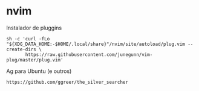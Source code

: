 # nvim

Instalador de pluggins
```
sh -c 'curl -fLo "${XDG_DATA_HOME:-$HOME/.local/share}"/nvim/site/autoload/plug.vim --create-dirs \
       https://raw.githubusercontent.com/junegunn/vim-plug/master/plug.vim'
```

Ag para Ubuntu (e outros) 
```
https://github.com/ggreer/the_silver_searcher
```
